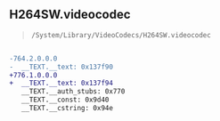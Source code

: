## H264SW.videocodec

> `/System/Library/VideoCodecs/H264SW.videocodec`

```diff

-764.2.0.0.0
-  __TEXT.__text: 0x137f90
+776.1.0.0.0
+  __TEXT.__text: 0x137f94
   __TEXT.__auth_stubs: 0x770
   __TEXT.__const: 0x9d40
   __TEXT.__cstring: 0x94e

```
